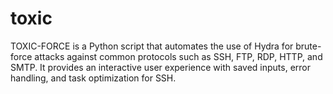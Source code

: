 # toxic
TOXIC-FORCE is a Python script that automates the use of Hydra for brute-force attacks against common protocols such as SSH, FTP, RDP, HTTP, and SMTP. It provides an interactive user experience with saved inputs, error handling, and task optimization for SSH.
